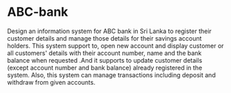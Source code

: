 # ABC-bank
 Design an information system for ABC bank in Sri Lanka to register their customer details and
manage those details for their savings account holders. This system support to, open new
account and display customer or all customers' details with their account number, name and the
bank balance when requested .And it supports to update customer details (except account
number and bank balance) already registered in the system. Also, this system can manage
transactions including deposit and withdraw from given accounts.

